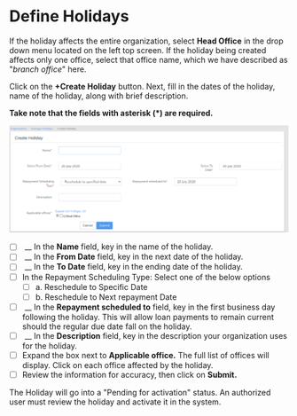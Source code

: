 # Define Holidays

If the holiday affects the entire organization, select **Head Office** in the drop down menu located on the left top screen. If the holiday being created affects only one office, select that office name, which we have described as "_branch office_" here.&#x20;

Click on the **+Create Holiday** button. Next, fill in the dates of the holiday, name of the holiday, along with brief description.&#x20;

**Take note that the fields with asterisk (\*) are required.**

![](<../../.gitbook/assets/create holiday.png>)

* [ ] &#x20;__ In the **Name** field, key in the name of the holiday.
* [ ] &#x20;__ In the **From Date** field, key in the next date of the holiday.
* [ ] &#x20;__ In the **To Date** field, key in the ending date of the holiday.
* [ ] In the Repayment Scheduling Type: Select one of the below options
  * [ ] a. Reschedule to Specific Date
  * [ ] b. Reschedule to Next repayment Date
* [ ] &#x20;__ In the **Repayment scheduled to** field, key in the first business day following the holiday. This will allow loan payments to remain current should the regular due date fall on the holiday.
* [ ] &#x20;__ In the **Description** field, key in the description your organization uses for the holiday.
* [ ] Expand the box next to **Applicable office.** The full list of offices will display. Click on each office affected by the holiday.
* [ ] Review the information for accuracy, then click on **Submit.**

The Holiday will go into a "Pending for activation" status. An authorized user must review the holiday and activate it in the system.&#x20;
